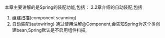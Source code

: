 本章主要讲解的是Spring的装配功能,包括：
2.2章介绍的自动装配,包括
 1. 组建扫描(component scanning)
 2. 自动装配(autowiring)
通过使用注解@Component,会告知Spring为这个类创建bean,Spring默认是不启用组件扫描,